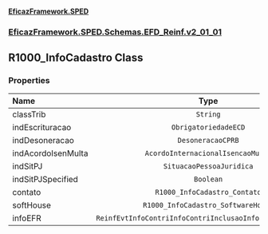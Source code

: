 #### [EficazFramework.SPED](EficazFrameworkSPED.md 'EficazFramework SPED')
### [EficazFramework.SPED.Schemas.EFD_Reinf.v2_01_01](EficazFramework.SPED.Schemas.EFD_Reinf.v2_01_01.md 'EficazFramework.SPED.Schemas.EFD_Reinf.v2_01_01')

## R1000_InfoCadastro Class
### Properties

| Name | Type | |
| :--- | :---: | :--- |
| classTrib | `String` |  |
| indEscrituracao | `ObrigatoriedadeECD` |  |
| indDesoneracao | `DesoneracaoCPRB` |  |
| indAcordoIsenMulta | `AcordoInternacionalIsencaoMulta` |  |
| indSitPJ | `SituacaoPessoaJuridica` |  |
| indSitPJSpecified | `Boolean` |  |
| contato | `R1000_InfoCadastro_Contato` |  |
| softHouse | `R1000_InfoCadastro_SoftwareHouse` |  |
| infoEFR | `ReinfEvtInfoContriInfoContriInclusaoInfoCadastroInfoEFR` |  |
